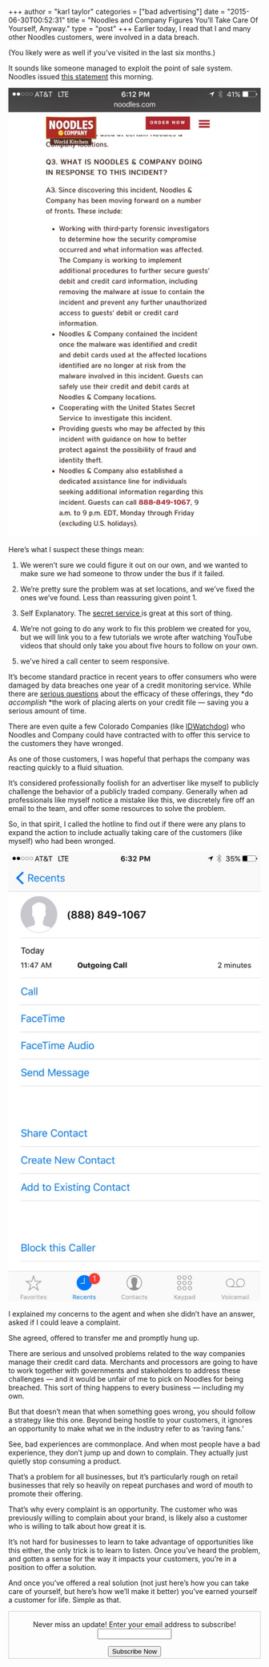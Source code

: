 +++
author = "karl taylor"
categories = ["bad advertising"]
date = "2015-06-30T00:52:31"
title = "Noodles and Company Figures You’ll Take Care Of Yourself, Anyway."
type = "post"
+++
Earlier today, I read that I and many other Noodles customers, were involved in a data breach.

 (You likely were as well if you’ve visited in the last six months.)

 It sounds like someone managed to exploit the point of sale system. Noodles issued [this statement](http://www.noodles.com/security/) this morning.

  ![](https://raw.githubusercontent.com/karljtaylor/kjt/blog/content/assets/25049-1q1jgwhkijlah5qlzhbiydw.jpeg)  


 Here’s what I suspect these things mean:

 1) We weren’t sure we could figure it out on our own, and we wanted to make sure we had someone to throw under the bus if it failed.

 2) We’re pretty sure the problem was at set locations, and we’ve fixed the ones we’ve found. Less than reassuring given point 1.

 3) Self Explanatory. The [secret service ](http://www.secretservice.gov/investigation/)is great at this sort of thing.

 4) We’re not going to do any work to fix this problem we created for you, but we will link you to a few tutorials we wrote after watching YouTube videos that should only take you about five hours to follow on your own.

 5) we’ve hired a call center to seem responsive.

 It’s become standard practice in recent years to offer consumers who were damaged by data breaches one year of a credit monitoring service. While there are [serious questions](http://m.deseretnews.com/article/865597982/Target-data-breach-Credit-monitoring-will-not-protect-you-from-identity-theft.html?pg=all) about the efficacy of these offerings, they *do *accomplish* *the work of placing alerts on your credit file — saving you a serious amount of time.

 There are even quite a few Colorado Companies (like [IDWatchdog](http://www.idwatchdog.com/)) who Noodles and Company could have contracted with to offer this service to the customers they have wronged.

 As one of those customers, I was hopeful that perhaps the company was reacting quickly to a fluid situation.

 It’s considered professionally foolish for an advertiser like myself to publicly challenge the behavior of a publicly traded company. Generally when ad professionals like myself notice a mistake like this, we discretely fire off an email to the team, and offer some resources to solve the problem.

 So, in that spirit, I called the hotline to find out if there were any plans to expand the action to include actually taking care of the customers (like myself) who had been wronged.

  ![](https://raw.githubusercontent.com/karljtaylor/kjt/blog/content/assets/0135d-1lag8sknltl4i6dqwopmm8w.jpeg)  


 I explained my concerns to the agent and when she didn’t have an answer, asked if I could leave a complaint.

 She agreed, offered to transfer me and promptly hung up.

 There are serious and unsolved problems related to the way companies manage their credit card data. Merchants and processors are going to have to work together with governments and stakeholders to address these challenges — and it would be unfair of me to pick on Noodles for being breached. This sort of thing happens to every business — including my own.

 But that doesn’t mean that when something goes wrong, you should follow a strategy like this one. Beyond being hostile to your customers, it ignores an opportunity to make what we in the industry refer to as ‘raving fans.’

 See, bad experiences are commonplace. And when most people have a bad experience, they don’t jump up and down to complain. They actually just quietly stop consuming a product.

 That’s a problem for all businesses, but it’s particularly rough on retail businesses that rely so heavily on repeat purchases and word of mouth to promote their offering.

 That’s why every complaint is an opportunity. The customer who was previously willing to complain about your brand, is likely also a customer who is willing to talk about how great it is.

 It’s not hard for businesses to learn to take advantage of opportunities like this either, the only trick is to learn to listen. Once you’ve heard the problem, and gotten a sense for the way it impacts your customers, you’re in a position to offer a solution.

 And once you’ve offered a real solution (not just here’s how you can take care of yourself, but here’s how we’ll make it better) you’ve earned yourself a customer for life. Simple as that.

 <form style="border:1px solid #ccc;padding:3px;text-align: center;" action="https://tinyletter.com/karljtaylor" method="post" target="popupwindow" onsubmit="window.open('https://tinyletter.com/karljtaylor', 'popupwindow', 'scrollbars=yes,width=800,height=600');return true" _lpchecked="1">
     <p style="
      display: flex;
      align-items: center;
      flex-direction: column;
  "><label for="tlemail">Never miss an update! Enter your email address to subscribe!</label>
       <input type="text" name="email" id="tlemail" style="
      width: 140px;
  "></p>
     <input type="hidden" value="1" name="embed"><input type="submit" value="Subscribe Now">
  </form>

